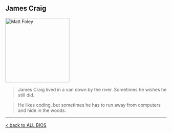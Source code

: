 ## James Craig

<img src="https://encrypted-tbn0.gstatic.com/images?q=tbn:ANd9GcRi4r4VaTlHBG7WxwMc7FX8ffXNmxRXGB17pCByHi3d6VjMGOgPM1GiaROchd-t1t24MEg&usqp=CAU" alt="Matt Foley" width="200"/>


> James Craig lived in a van down by the river. Sometimes he wishes he still did.

> He likes coding, but sometimes he has to run away from computers and hide in the woods.

---------
[< back to ALL BIOS](ALL_BIOS.md)

